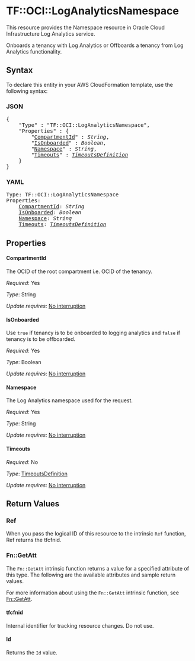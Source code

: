 # TF::OCI::LogAnalyticsNamespace

This resource provides the Namespace resource in Oracle Cloud Infrastructure Log Analytics service.

Onboards a tenancy with Log Analytics or Offboards a tenancy from Log Analytics functionality.

## Syntax

To declare this entity in your AWS CloudFormation template, use the following syntax:

### JSON

<pre>
{
    "Type" : "TF::OCI::LogAnalyticsNamespace",
    "Properties" : {
        "<a href="#compartmentid" title="CompartmentId">CompartmentId</a>" : <i>String</i>,
        "<a href="#isonboarded" title="IsOnboarded">IsOnboarded</a>" : <i>Boolean</i>,
        "<a href="#namespace" title="Namespace">Namespace</a>" : <i>String</i>,
        "<a href="#timeouts" title="Timeouts">Timeouts</a>" : <i><a href="timeoutsdefinition.md">TimeoutsDefinition</a></i>
    }
}
</pre>

### YAML

<pre>
Type: TF::OCI::LogAnalyticsNamespace
Properties:
    <a href="#compartmentid" title="CompartmentId">CompartmentId</a>: <i>String</i>
    <a href="#isonboarded" title="IsOnboarded">IsOnboarded</a>: <i>Boolean</i>
    <a href="#namespace" title="Namespace">Namespace</a>: <i>String</i>
    <a href="#timeouts" title="Timeouts">Timeouts</a>: <i><a href="timeoutsdefinition.md">TimeoutsDefinition</a></i>
</pre>

## Properties

#### CompartmentId

The OCID of the root compartment i.e. OCID of the tenancy.

_Required_: Yes

_Type_: String

_Update requires_: [No interruption](https://docs.aws.amazon.com/AWSCloudFormation/latest/UserGuide/using-cfn-updating-stacks-update-behaviors.html#update-no-interrupt)

#### IsOnboarded

Use `true` if tenancy is to be onboarded to logging analytics and `false` if tenancy is to be offboarded.

_Required_: Yes

_Type_: Boolean

_Update requires_: [No interruption](https://docs.aws.amazon.com/AWSCloudFormation/latest/UserGuide/using-cfn-updating-stacks-update-behaviors.html#update-no-interrupt)

#### Namespace

The Log Analytics namespace used for the request.

_Required_: Yes

_Type_: String

_Update requires_: [No interruption](https://docs.aws.amazon.com/AWSCloudFormation/latest/UserGuide/using-cfn-updating-stacks-update-behaviors.html#update-no-interrupt)

#### Timeouts

_Required_: No

_Type_: <a href="timeoutsdefinition.md">TimeoutsDefinition</a>

_Update requires_: [No interruption](https://docs.aws.amazon.com/AWSCloudFormation/latest/UserGuide/using-cfn-updating-stacks-update-behaviors.html#update-no-interrupt)

## Return Values

### Ref

When you pass the logical ID of this resource to the intrinsic `Ref` function, Ref returns the tfcfnid.

### Fn::GetAtt

The `Fn::GetAtt` intrinsic function returns a value for a specified attribute of this type. The following are the available attributes and sample return values.

For more information about using the `Fn::GetAtt` intrinsic function, see [Fn::GetAtt](https://docs.aws.amazon.com/AWSCloudFormation/latest/UserGuide/intrinsic-function-reference-getatt.html).

#### tfcfnid

Internal identifier for tracking resource changes. Do not use.

#### Id

Returns the <code>Id</code> value.

